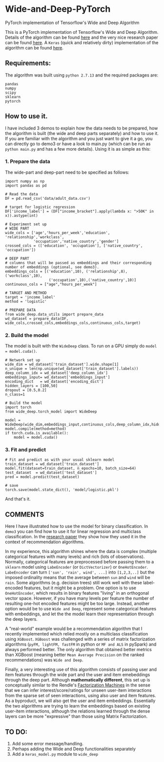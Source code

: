 # Wide-and-Deep-PyTorch
PyTorch implementation of Tensorflow's Wide and Deep Algorithm

This is a PyTorch implementation of Tensorflow's Wide and Deep Algorithm. Details of the algorithm can be found [here](https://www.tensorflow.org/tutorials/wide_and_deep) and the very nice research paper can be found [here](https://arxiv.org/abs/1606.07792). A `Keras` (quick and relatively dirty) implementation of the algorithm can be found [here](https://github.com/jrzaurin/Wide-and-Deep-Keras). 

## Requirements:

The algorithm was built using `python 2.7.13` and the required packages are:
```
pandas
numpy
scipy
sklearn
pytorch
```

## How to use it.

I have included 3 demos to explain how the data needs to be prepared, how the algorithm is built (the wide and deep parts separately) and how to use it. If you are familiar with the algorithm and you just want to give it a go, you can directly go to demo3 or have a look to main.py (which can be run as `python main.py` and has a few more details). Using it is as simple as this: 

### 1. Prepare the data
The wide-part and deep-part need to be specified as follows:
```    
import numpy as np
import pandas as pd

# Read the data
DF = pd.read_csv('data/adult_data.csv')

# target for logistic regression
DF['income_label'] = (DF["income_bracket"].apply(lambda x: ">50K" in x)).astype(int)

# Experiment set up
# WIDE PART
wide_cols = ['age','hours_per_week','education', 'relationship','workclass',
             'occupation','native_country','gender']
crossed_cols = (['education', 'occupation'], ['native_country', 'occupation'])

# DEEP PART
# columns that will be passed as embeddings and their corresponding number of embeddings (optional, see demo3). 
embeddings_cols = [('education',10), ('relationship',8), ('workclass',10),
                    ('occupation',10),('native_country',10)]
continuous_cols = ["age","hours_per_week"]

# TARGET AND METHOD
target = 'income_label'
method = 'logistic'

# PREPARE DATA
from wide_deep.data_utils import prepare_data
wd_dataset = prepare_data(DF, wide_cols,crossed_cols,embeddings_cols,continuous_cols,target)
```
### 2. Build the model
The model is built with the `WideDeep` class. To run on a GPU simply do `model = model.cuda()`.
``` 
# Network set up
wide_dim = wd_dataset['train_dataset'].wide.shape[1]
n_unique = len(np.unique(wd_dataset['train_dataset'].labels))
deep_column_idx = wd_dataset['deep_column_idx']
embeddings_input= wd_dataset['embeddings_input']
encoding_dict   = wd_dataset['encoding_dict']
hidden_layers = [100,50]
dropout = [0.5,0.2]
n_class=1

# Build the model
import torch
from wide_deep.torch_model import WideDeep

model = WideDeep(wide_dim,embeddings_input,continuous_cols,deep_column_idx,hidden_layers,dropout,encoding_dict,n_class)
model.compile(method=method)
if torch.cuda.is_available():
    model = model.cuda()
```

### 3. Fit and predict
```    
# Fit and predict as with your usual sklearn model
train_dataset = wd_dataset['train_dataset']
model.fit(dataset=train_dataset, n_epochs=10, batch_size=64)
test_dataset  = wd_dataset['test_dataset']
pred = model.predict(test_dataset)

# save
torch.save(model.state_dict(), 'model/logistic.pkl')
```

And that's it. 

## COMMENTS

Here I have illustrated how to use the model for binary classification. In `demo3` you can find how to use it for linear regression and multiclass classification. In the [research paper](https://arxiv.org/pdf/1606.07792.pdf) they show how they used it in the context of recommendation algorithms. 

In my experience, this algorithm shines where the data is complex (multiple categorical features with many levels) and rich (lots of observations). Normally, categorical features are preprocessed before passing them to a `sklearn` model using `LabeEncoder` (or `DictVectorizer`) or `OneHotEncoder`. `LabeEncoder` can turn `['sun', 'rain', wind', ...]` into `[1,2,3,..]` but the imposed ordinality means that the average between `sun` and `wind` will be `rain`. Some algorithms (e.g. decision trees) still work well with these label-encoded features, but it might be a problem. One option is to use `OneHotEncoder`, which results in binary features "living" in an orthogonal vector space. However, if you have many levels per feature the number of resulting one-hot encoded features might be too large. Instead, another option would be to use `Wide and Deep`, represent some categorical features with embeddings, and let the the model learn their representation through the deep layers.

A "real-world" example would be a recommendation algorithm that I recently implemented which relied mostly on a multiclass classification using `XGBoost`. `XGBoost` was challenged with a series of matrix factorization algorithms (`pyFM, lightFM, fastFM` in python or `MF and ALS` in pySpark) and always performed better. The only algorithm that obtained better metrics than XGBoost (meaning better `Mean Average Precision` on the ranked recommendations) was `Wide and Deep`.

Finally, a very interesting use of this algorithm consists of passing user and item features through the wide part and the user and item emebeddings through the deep part. Although **mathematically different**, this set up is conceptually similar to the Rendle's [Factorization Machines](https://www.csie.ntu.edu.tw/~b97053/paper/Rendle2010FM.pdf) in the sense that we can infer interest/score/ratings for unseen user-item interactions from the sparse set of seen interactions, using also user and item features. As a byproduct, we will also get the user and item embeddings. Essentially the two algorithms are trying to learn the embeddings based on existing user-item interactions, although the relations learned through the dense layers can be more "expressive" than those using Matrix Factorization. 

## TO DO:

1. Add some error message/handling.
2. Perhaps adding the Wide and Deep functionalities separately
3. Add a `keras_model.py` module to `wide_deep`
